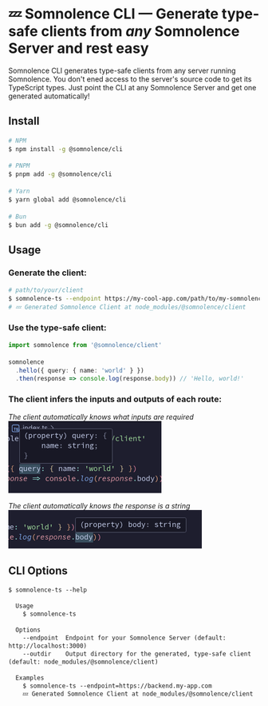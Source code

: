# 💤 Somnolence CLI — Generate type-safe clients from _any_ Somnolence Server and rest easy

Somnolence CLI generates type-safe clients from any server running Somnolence. You don't ened access to the server's source code to get its TypeScript types. Just point the CLI at any Somnolence Server and get one generated automatically!

## Install
```bash
# NPM
$ npm install -g @somnolence/cli

# PNPM
$ pnpm add -g @somnolence/cli

# Yarn
$ yarn global add @somnolence/cli

# Bun
$ bun add -g @somnolence/cli
```

## Usage
### Generate the client:
```bash
# path/to/your/client
$ somnolence-ts --endpoint https://my-cool-app.com/path/to/my-somnolence-server
# 💤 Generated Somnolence Client at node_modules/@somnolence/client
```

### Use the type-safe client:
```typescript
import somnolence from '@somnolence/client'

somnolence
  .hello({ query: { name: 'world' } })
  .then(response => console.log(response.body)) // 'Hello, world!'
```

### The client infers the inputs and outputs of each route:
_The client automatically knows what inputs are required_<br />
![The client automatically knows what inputs are required](https://raw.githubusercontent.com/mssngr/somnolence/refs/heads/main/.images/inference3.png)

_The client automatically knows the response is a string_<br />
![The client automatically knows the response is a string](https://raw.githubusercontent.com/mssngr/somnolence/refs/heads/main/.images/inference4.png)

## CLI Options
```
$ somnolence-ts --help

  Usage
    $ somnolence-ts

  Options
    --endpoint  Endpoint for your Somnolence Server (default: http://localhost:3000)
    --outdir    Output directory for the generated, type-safe client (default: node_modules/@somnolence/client)

  Examples
    $ somnolence-ts --endpoint=https://backend.my-app.com
    💤 Generated Somnolence Client at node_modules/@somnolence/client
```
